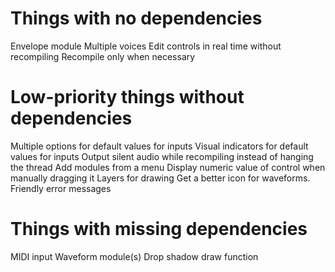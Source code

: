 # Things with no dependencies
Envelope module
Multiple voices
Edit controls in real time without recompiling
Recompile only when necessary

# Low-priority things without dependencies
Multiple options for default values for inputs
Visual indicators for default values for inputs
Output silent audio while recompiling instead of hanging the thread
Add modules from a menu
Display numeric value of control when manually dragging it
Layers for drawing
Get a better icon for waveforms.
Friendly error messages

# Things with missing dependencies
MIDI input
Waveform module(s)
Drop shadow draw function
